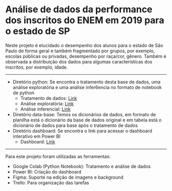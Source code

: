 # Análise de dados da performance dos inscritos do ENEM em 2019 para o estado de SP


Neste projeto é elucidado o desempenho dos alunos para o estado de São Paulo de forma geral e também fragmentado por grupos, por exemplo, escolas públicas ou privadas, desempenho por raça/cor, gênero. Também é observada a distribuição dos dados para algumas características dos inscritos, por exemplo, idade.

---

- Diretório python: Se encontra o tratamento desta base de dados, uma análise exploratória e uma análise infer6encia no formato de notebook de python
  - Tratamento de dados: [Link](https://github.com/HVitulli/ENEM-SP-Performance/blob/main/python/enem_sp_2019_tratamento_de_dados.ipynb)
  - Análise exploratória: [Link](https://github.com/HVitulli/ENEM-SP-Performance/blob/main/python/enem_sp_2019_EDA.ipynb)
  - Análise inferencial: [Link](https://github.com/HVitulli/ENEM-SP-Performance/blob/main/python/analise_tipo_escola.ipynb)
- Diretório data-base: Temos os dicionários de dados, em formato de planilha está o dicionário da base de dados original e em tabela está o dicionário de dados para base após o tratamento de dados
- Diretório dashboard: Se encontra o link para acessar o dashboard interativo em Power BI
  - Dashboard: [Link](https://app.powerbi.com/view?r=eyJrIjoiZjQxOWJkN2EtMzYxOS00ODI0LTlkZjEtYzBkMWZkODJkN2U4IiwidCI6IjkxMTQ1YWMzLTMwNmEtNDZiNi05OGMyLWUwNmVkYWUzNzAxOCJ9)

---

Para este projeto foram utilizadas as ferramentas:
- Google Colab (Python Notebook): Tratamento e análise de dados
- Power BI: Criação do dashboard
- Figma: Suporte na edição de imagens e background
- Trello: Para organização das tarefas
